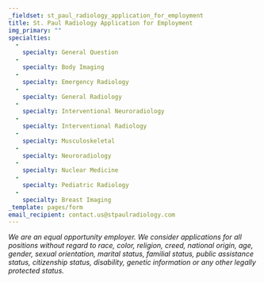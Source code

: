 ```yaml
---
_fieldset: st_paul_radiology_application_for_employment
title: St. Paul Radiology Application for Employment
img_primary: ""
specialties:
  - 
    specialty: General Question
  - 
    specialty: Body Imaging
  - 
    specialty: Emergency Radiology
  - 
    specialty: General Radiology
  - 
    specialty: Interventional Neuroradiology
  - 
    specialty: Interventional Radiology
  - 
    specialty: Musculoskeletal
  - 
    specialty: Neuroradiology
  - 
    specialty: Nuclear Medicine
  - 
    specialty: Pediatric Radiology
  - 
    specialty: Breast Imaging
_template: pages/form
email_recipient: contact.us@stpaulradiology.com
---
```

<em>We are an equal opportunity employer. We consider applications for all positions without regard to race, color, religion, creed, national origin, age, gender, sexual orientation, marital status, familial status, public assistance status, citizenship status, disability, genetic information or any other legally protected status.</em><br><br>
